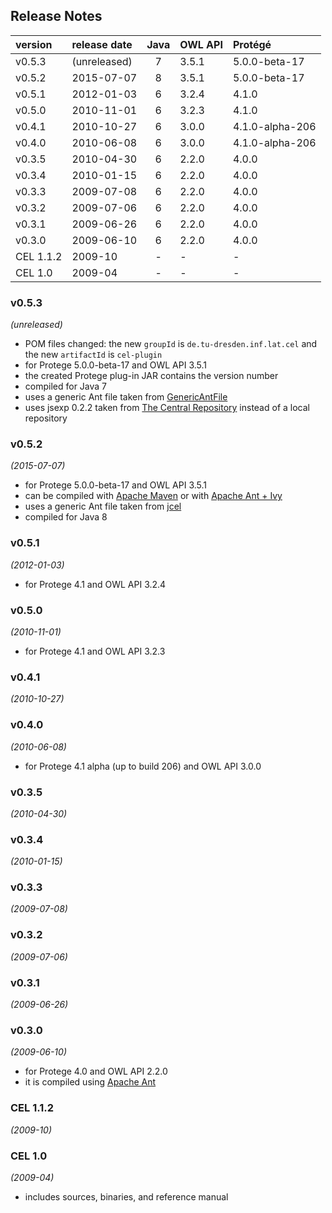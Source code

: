 
## Release Notes

| version    | release date | Java | OWL API       | Protégé         |
|:-----------|:-------------|:----:|:--------------|:----------------|
| v0.5.3     | (unreleased) | 7    | 3.5.1         | 5.0.0-beta-17   |
| v0.5.2     | 2015-07-07   | 8    | 3.5.1         | 5.0.0-beta-17   |
| v0.5.1     | 2012-01-03   | 6    | 3.2.4         | 4.1.0           |
| v0.5.0     | 2010-11-01   | 6    | 3.2.3         | 4.1.0           |
| v0.4.1     | 2010-10-27   | 6    | 3.0.0         | 4.1.0-alpha-206 |
| v0.4.0     | 2010-06-08   | 6    | 3.0.0         | 4.1.0-alpha-206 |
| v0.3.5     | 2010-04-30   | 6    | 2.2.0         | 4.0.0           |
| v0.3.4     | 2010-01-15   | 6    | 2.2.0         | 4.0.0           |
| v0.3.3     | 2009-07-08   | 6    | 2.2.0         | 4.0.0           |
| v0.3.2     | 2009-07-06   | 6    | 2.2.0         | 4.0.0           |
| v0.3.1     | 2009-06-26   | 6    | 2.2.0         | 4.0.0           |
| v0.3.0     | 2009-06-10   | 6    | 2.2.0         | 4.0.0           |
| CEL 1.1.2  | 2009-10      | -    | -             | -               |
| CEL 1.0    | 2009-04      | -    | -             | -               |



### v0.5.3
*(unreleased)*
* POM files changed: the new `groupId` is `de.tu-dresden.inf.lat.cel` and the new `artifactId` is `cel-plugin`
* for Protege 5.0.0-beta-17 and OWL API 3.5.1
* the created Protege plug-in JAR contains the version number
* compiled for Java 7
* uses a generic Ant file taken from [GenericAntFile](https://github.com/julianmendez/genericantfile)
* uses jsexp 0.2.2 taken from [The Central Repository](https://repo1.maven.org/maven2/de/tu-dresden/inf/lat/jsexp/) instead of a local repository


### v0.5.2
*(2015-07-07)*
* for Protege 5.0.0-beta-17 and OWL API 3.5.1
* can be compiled with [Apache Maven](https://maven.apache.org/) or with [Apache Ant + Ivy](https://ant.apache.org/ivy/)
* uses a generic Ant file taken from [jcel](https://github.com/julianmendez/jcel)
* compiled for Java 8


### v0.5.1
*(2012-01-03)*
* for Protege 4.1 and OWL API 3.2.4


### v0.5.0
*(2010-11-01)*
* for  Protege 4.1 and OWL API 3.2.3


### v0.4.1
*(2010-10-27)*


### v0.4.0
*(2010-06-08)*
* for Protege 4.1 alpha (up to build 206) and OWL API 3.0.0


### v0.3.5
*(2010-04-30)*


### v0.3.4
*(2010-01-15)*


### v0.3.3
*(2009-07-08)*


### v0.3.2
*(2009-07-06)*


### v0.3.1
*(2009-06-26)*


### v0.3.0
*(2009-06-10)*
* for Protege 4.0 and OWL API 2.2.0
* it is compiled using [Apache Ant](https://ant.apache.org/)


### CEL 1.1.2
*(2009-10)*


### CEL 1.0
*(2009-04)*
* includes sources, binaries, and reference manual



